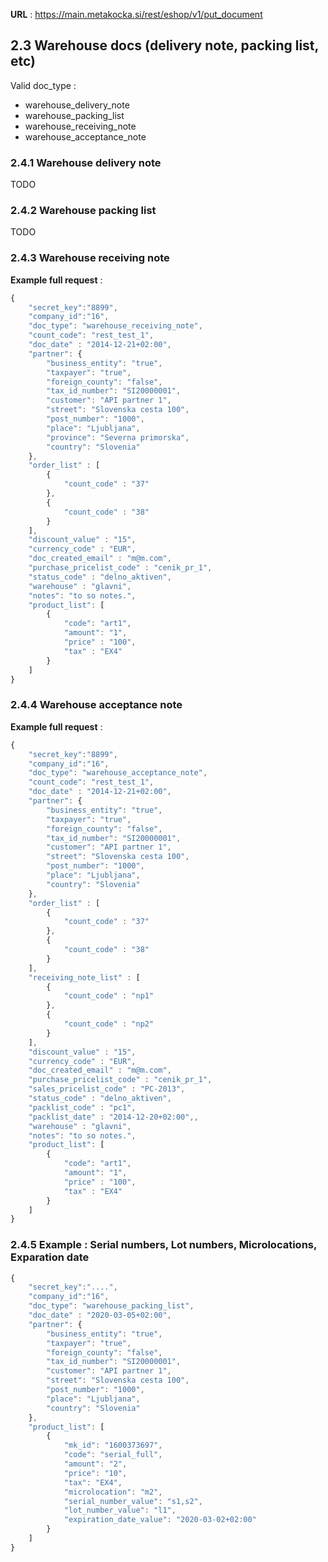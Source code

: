 **URL** : https://main.metakocka.si/rest/eshop/v1/put_document

## 2.3 Warehouse docs (delivery note, packing list, etc)
Valid doc_type :
* warehouse\_delivery\_note
* warehouse\_packing\_list
* warehouse\_receiving\_note
* warehouse\_acceptance\_note

### 2.4.1 Warehouse delivery note
TODO

### 2.4.2 Warehouse packing list
TODO

### 2.4.3 Warehouse receiving note
**Example full request** :
```javascript
{
    "secret_key":"8899",
    "company_id":"16",
    "doc_type": "warehouse_receiving_note",
    "count_code": "rest_test_1",
    "doc_date" : "2014-12-21+02:00",
    "partner": {
        "business_entity": "true",
        "taxpayer": "true",
        "foreign_county": "false",
        "tax_id_number": "SI20000001",
        "customer": "API partner 1",
        "street": "Slovenska cesta 100",
        "post_number": "1000",
        "place": "Ljubljana",
        "province": "Severna primorska",
        "country": "Slovenia"
    },
    "order_list" : [
    	{
    		"count_code" : "37"
    	},
    	{
    		"count_code" : "38"
    	}    	
    ],
    "discount_value" : "15",
    "currency_code" : "EUR",
    "doc_created_email" : "m@m.com",    
    "purchase_pricelist_code" : "cenik_pr_1",
    "status_code" : "delno_aktiven",
    "warehouse" : "glavni",
    "notes": "to so notes.",
    "product_list": [
        {
            "code": "art1",
            "amount": "1",
            "price" : "100",
            "tax" : "EX4"
        }
    ]
}
```

### 2.4.4 Warehouse acceptance note

**Example full request** :
```javascript
{
    "secret_key":"8899",
    "company_id":"16",
    "doc_type": "warehouse_acceptance_note",
    "count_code": "rest_test_1",
    "doc_date" : "2014-12-21+02:00",
    "partner": {
        "business_entity": "true",
        "taxpayer": "true",
        "foreign_county": "false",
        "tax_id_number": "SI20000001",
        "customer": "API partner 1",
        "street": "Slovenska cesta 100",
        "post_number": "1000",
        "place": "Ljubljana",
        "country": "Slovenia"
    },
    "order_list" : [
    	{
    		"count_code" : "37"
    	},
    	{
    		"count_code" : "38"
    	}    	
    ],
    "receiving_note_list" : [
    	{
    		"count_code" : "np1"
    	},
    	{
    		"count_code" : "np2"
    	}    	    
    ],    
    "discount_value" : "15",
    "currency_code" : "EUR",
    "doc_created_email" : "m@m.com",    
    "purchase_pricelist_code" : "cenik_pr_1",
    "sales_pricelist_code" : "PC-2013",    
    "status_code" : "delno_aktiven",
    "packlist_code" : "pc1",
    "packlist_date" : "2014-12-20+02:00",,
    "warehouse" : "glavni",
    "notes": "to so notes.",
    "product_list": [
        {
            "code": "art1",
            "amount": "1",
            "price" : "100",
            "tax" : "EX4"
        }
    ]
}
```

### 2.4.5 Example : Serial numbers, Lot numbers, Microlocations, Exparation date
```javascript
{
    "secret_key":"....",
    "company_id":"16",
    "doc_type": "warehouse_packing_list",
    "doc_date" : "2020-03-05+02:00",
    "partner": {
        "business_entity": "true",
        "taxpayer": "true",
        "foreign_county": "false",
        "tax_id_number": "SI20000001",
        "customer": "API partner 1",
        "street": "Slovenska cesta 100",
        "post_number": "1000",
        "place": "Ljubljana",
        "country": "Slovenia"
    },
    "product_list": [
        {
            "mk_id": "1600373697",
            "code": "serial_full",
            "amount": "2",
            "price": "10",
            "tax": "EX4",
            "microlocation": "m2",
            "serial_number_value": "s1,s2",
            "lot_number_value": "l1",
            "expiration_date_value": "2020-03-02+02:00"
        }
    ]
}
```
